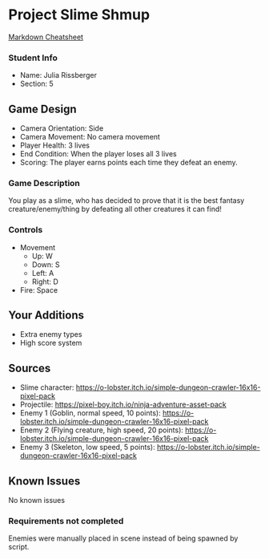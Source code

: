 # Project Slime Shmup

[Markdown Cheatsheet](https://github.com/adam-p/markdown-here/wiki/Markdown-Here-Cheatsheet)

### Student Info

-   Name: Julia Rissberger
-   Section: 5

## Game Design

-   Camera Orientation: Side
-   Camera Movement: No camera movement
-   Player Health: 3 lives
-   End Condition: When the player loses all 3 lives
-   Scoring: The player earns points each time they defeat an enemy.

### Game Description

You play as a slime, who has decided to prove that it is the best fantasy creature/enemy/thing
by defeating all other creatures it can find!

### Controls

-   Movement
    -   Up: W
    -   Down: S
    -   Left: A
    -   Right: D
-   Fire: Space

## Your Additions
- Extra enemy types
- High score system

## Sources
-   Slime character: https://o-lobster.itch.io/simple-dungeon-crawler-16x16-pixel-pack
-   Projectile: https://pixel-boy.itch.io/ninja-adventure-asset-pack
-   Enemy 1 (Goblin, normal speed, 10 points): https://o-lobster.itch.io/simple-dungeon-crawler-16x16-pixel-pack
-   Enemy 2 (Flying creature, high speed, 20 points): https://o-lobster.itch.io/simple-dungeon-crawler-16x16-pixel-pack
-   Enemy 3 (Skeleton, low speed, 5 points): https://o-lobster.itch.io/simple-dungeon-crawler-16x16-pixel-pack

## Known Issues

No known issues

### Requirements not completed

Enemies were manually placed in scene instead of being spawned by script.

